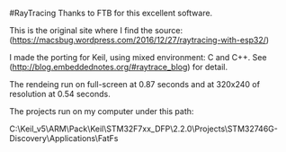 #RayTracing
Thanks to FTB for this excellent software.

This is the original site where I find the source: (https://macsbug.wordpress.com/2016/12/27/raytracing-with-esp32/)

I made the porting for Keil, using mixed environment: C and C++.
See (http://blog.embeddednotes.org/#raytrace_blog) for detail.

The rendeing run on full-screen at 0.87 seconds and at 320x240 of resolution at 0.54 seconds. 

The projects run on my computer under this path:

C:\Keil_v5\ARM\Pack\Keil\STM32F7xx_DFP\2.2.0\Projects\STM32746G-Discovery\Applications\FatFs
